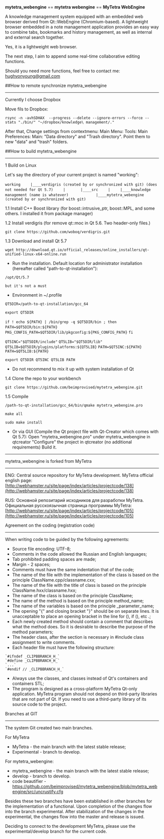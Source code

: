 
**mytetra_webengine** == **mytetra webengine** == **MyTetra WebEngine**

A knowledge management system equipped with an embedded web browser derived from Qt::WebEngine (Chromium-based). A lightweight browser embedded in a note management application provides an easy way to combine tabs, bookmarks and history management, as well as internal and external search together.

Yes, it is a lightweight web browser.

The next step, I aim to append some real-time collaborative editing functions.

Should you need more functions, feel free to contact me: hughvonyoung@gmail.com

##How to remote synchronize mytetra_webengine
_______________________________________________________________________

Currently I choose Dropbox

Move fils to Dropbox:

`rsync -n -avhSDHAX  --progress --delete --ignore-errors --force --stats "./bin/" "~/dropbox/knowledge\ management/."`

After that, Change settings from contextmenu: Main Menu: Tools: Main Preferences: Main: "Data directory" and "Trash directory". Point them to new "data" and "trash" folders.

##How to build mytetra_webengine
_______________________________________________________________________

1 Build on Linux

Let's say the directory of your current project is named "working":

`working`
`    |____verdigris (created by or synchronized with git) (does not needed for Qt 5.7)`
`    |       |____src`
`    |`
`    |____knowledge management (name is whatever)`
`            |____mytetra_webengine (created by or synchronized with git)`


1.1 Install C++ Boost library (for boost::intrusive_ptr, boost::MPL, and some others. I installed it from package manager)

1.2 Install verdigris (for remove qt::moc in Qt 5.6. Two header-only files.)

`git clone https://github.com/woboq/verdigris.git`

1.3 Download and install Qt 5.7

`wget http://download.qt.io/official_releases/online_installers/qt-unified-linux-x64-online.run`

* Run the installation. Default location for administrator installation (hereafter called "path-to-qt-installation"):

`/opt/Qt/5.7`

    but it's not a must

* Environment in ~/.profile

`QT5DIR=/path-to-qt-installation/gcc_64`

`export QT5DIR`

`if ! echo ${PATH} | /bin/grep -q $QT5DIR/bin ; then`
`    PATH=$QT5DIR/bin:${PATH}`
`    PKG_CONFIG_PATH=$QT5DIR/lib/pkgconfig:${PKG_CONFIG_PATH}`
`fi`

`QT5INC="$QT5DIR/include"`
`QT5LIB="$QT5DIR/lib"`
`QT5LIB=$QT5DIR/plugins/platforms:${QT5LIB}`
`PATH=$QT5INC:${PATH}`
`PATH=$QT5LIB:${PATH}`

`export QT5DIR QT5INC QT5LIB PATH`

* Do not recommend to mix it up with system installation of Qt

1.4 Clone the repo to your workbench

`git clone https://github.com/beimprovised/mytetra_webengine.git`

1.5 Compile

`/path-to-qt-installation/gcc_64/bin/qmake mytetra_webengine.pro`

`make all`

`sudo make install`

* Or via GUI (Compile the Qt project file with Qt-Creator which comes with Qt 5.7):
        Open "mytetra_webengine.pro" under mytetra_webengine in qtcreator
        "Configure" the project in qtcreator (no additional requirements)
        Build it.

_______________________________________________________________________

mytetra_webengine is forked from MyTetra
_______________________________________________________________________

ENG: Central source repository for MyTetra development.
MyTetra official english page: [http://webhamster.ru/site/page/index/articles/projectcode/138](http://webhamster.ru/site/page/index/articles/projectcode/138)

RUS: Основной репозитарий исходников для разработки MyTetra.
Официальная русскоязычная страница программы MyTetra: [http://webhamster.ru/site/page/index/articles/projectcode/105](http://webhamster.ru/site/page/index/articles/projectcode/105)

Agreement on the coding (registration code)

_______________________________________________________________________

When writing code to be guided by the following agreements:

* Source file encoding: UTF-8;
* Comments in the code allowed the Russian and English languages;
* Tab prohibited padding spaces are made;
* Margin - 2 spaces;
* Comments must have the same indentation that of the code;
* The name of the file with the implementation of the class is based on the principle ClassName.cpp/classname.cxx;
* The name of the file with the title of class is based on the principle ClassName.hxx/classname.hxx;
* The name of the class is based on the principle ClassName;
* The name of the method is based on the principle method_name;
* The name of the variables is based on the principle _parameter_name;
* The opening "{" and closing bracket "}" should be on separate lines. It is unacceptable to place an opening bracket in the line for (), if (), etc .;
* Each newly created method should contain a comment that describes what the method does. So it is desirable to describe the purpose of the method parameters;
* The header class, after the section is necessary in #include class assignment to write comments.
* Each header file must have the following structure:

`````
`#ifndef _CLIPBBRANCH_H_`
`#define _CLIPBBRANCH_H_`
`...`
`#endif // _CLIPBBRANCH_H_`
`````

* Always use the classes, and classes instead of Qt's containers and containers STL;
* The program is designed as a cross-platform MyTetra Qt-only application. MyTetra program should not depend on third-party libraries that are not part of Qt. If you need to use a third-party library of its source code to the project.

Branches at GIT
_______________________________________________________________________

The system Git created two main branches.

For MyTetra

* MyTetra       - the main branch with the latest stable release;
* Experimental  - branch to develop.

For mytetra_webengine:

* mytetra_webengine - the main branch with the latest stable release;
* develop           - branch to develop.
* code beautifier   - https://github.com/beimprovised/mytetra_webengine/blob/mytetra_webengine/src/uncrustify.cfg

Besides these two branches have been established in other branches for the implementation of a functional. Upon completion of the changes flow into the branch experimental. After stabilization of the changes in the experimental, the changes flow into the master and release is issued.

Deciding to connect to the development MyTetra, please use the experimental/develop branch for the current code.
